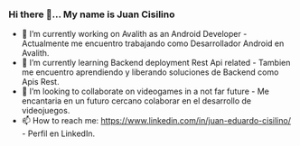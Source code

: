 ### Hi there 👋... My name is Juan Cisilino

<!--
**JuanCisilino/JuanCisilino** is a ✨ _special_ ✨ repository because its `README.md` (this file) appears on your GitHub profile.

Here are some ideas to get you started:
-->

- 🔭 I’m currently working on Avalith as an Android Developer - Actualmente me encuentro trabajando como Desarrollador Android en Avalith.
- 🌱 I’m currently learning Backend deployment Rest Api related - Tambien me encuentro aprendiendo y liberando soluciones de Backend como Apis Rest.
- 👯 I’m looking to collaborate on videogames in a not far future - Me encantaria en un futuro cercano colaborar en el desarrollo de videojuegos.
- 📫 How to reach me: https://www.linkedin.com/in/juan-eduardo-cisilino/ - Perfil en LinkedIn.

